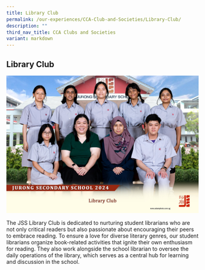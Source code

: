 ```yaml
---
title: Library Club
permalink: /our-experiences/CCA-Club-and-Societies/Library-Club/
description: ""
third_nav_title: CCA Clubs and Societies
variant: markdown
---
```

## Library Club
![LIB 2024](/images/library_club_2.jpg)

The JSS Library Club is dedicated to nurturing student librarians who are not only critical readers but also passionate about encouraging their peers to embrace reading. To ensure a love for diverse literary genres, our student librarians organize book-related activities that ignite their own enthusiasm for reading. They also work alongside the school librarian to oversee the daily operations of the library, which serves as a central hub for learning and discussion in the school.